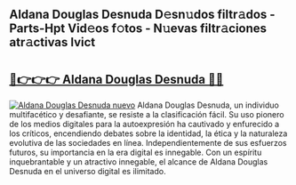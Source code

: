 ## Aldana Douglas Desnuda D𝚎sn𝚞dos filtr𝚊dos - Parts-Hpt Vid𝚎os f𝚘tos - N𝚞evas filtr𝚊ciones atr𝚊ctivas lvict

# <h2><a href="http://mbc3kpb.tromn.icu/?c=Aldana+Douglas+Desnuda">🔗👉👉👉 Aldana Douglas Desnuda 🔗🔗</a></h2>

[![Aldana Douglas Desnuda nuevo](https://i.imgur.com/pEAQMta.gif)](http://mbc3kpb.tromn.icu/?c=Aldana+Douglas+Desnuda)
Aldana Douglas Desnuda, un individuo multifacético y desafiante, se resiste a la clasificación fácil. Su uso pionero de los medios digitales para la autoexpresión ha cautivado y enfurecido a los críticos, encendiendo debates sobre la identidad, la ética y la naturaleza evolutiva de las sociedades en línea. Independientemente de sus esfuerzos futuros, su importancia en la era digital es innegable. Con un espíritu inquebrantable y un atractivo innegable, el alcance de Aldana Douglas Desnuda en el universo digital es ilimitado.
